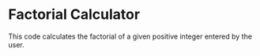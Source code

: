 # Factorial Calculator
 This code calculates the factorial of a given positive integer entered by the user.
